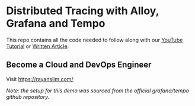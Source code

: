 # Distributed Tracing with Alloy, Grafana and Tempo

This repo contains all the code needed to follow along with our [YouTube Tutorial]() or [Written Article]().

## Become a Cloud and DevOps Engineer

Visit https://rayanslim.com/


*Note: the setup for this demo was sourced from the official grafana/tempo github repository.*
